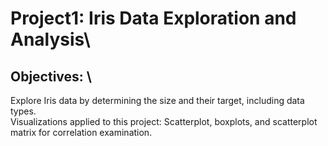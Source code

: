 # Project1: Iris Data Exploration and Analysis\

## Objectives: \
Explore Iris data by determining the size and their target, including data types. \
Visualizations applied to this project: Scatterplot, boxplots, and scatterplot matrix for correlation examination.
